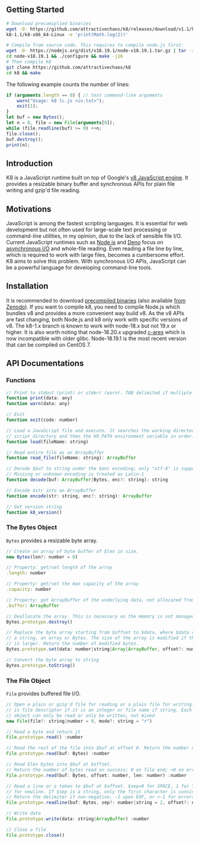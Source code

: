 ## Getting Started
```sh
# Download precomiplied binaries
wget -O- https://github.com/attractivechaos/k8/releases/download/v1.1/k8-1.1.tar.bz2 | tar -jxf -
k8-1.1/k8-x86_64-Linux -e 'print(Math.log(2))'

# Compile from source code. This requires to compile node.js first:
wget -O- https://nodejs.org/dist/v18.19.1/node-v18.19.1.tar.gz | tar -zxf -
cd node-v18.19.1 && ./configure && make -j16
# Then compile k8
git clone https://github.com/attractivechaos/k8
cd k8 && make
```

The following example counts the number of lines:
```javascript
if (arguments.length == 0) { // test command-line arguments
	warn("Usage: k8 lc.js <in.txt>");
	exit(1);
}
let buf = new Bytes();
let n = 0, file = new File(arguments[0]);
while (file.readline(buf) >= 0) ++n;
file.close();
buf.destroy();
print(n);
```

## Introduction

K8 is a JavaScript runtime built on top of Google's [v8 JavaScript engine][v8].
It provides a resizable binary buffer and synchronous APIs for plain file
writing and gzip'd file reading.

## Motivations

JavaScript is among the fastest scripting languages. It is essential for web
development but not often used for large-scale text processing or command-line
utilities, in my opinion, due to the lack of sensible file I/O.  Current
JavaScript runtimes such as [Node.js][node] and [Deno][deno] focus on
[asynchronous I/O][aio] and whole-file reading. Even reading a file line by
line, which is required to work with large files, becomes a cumbersome effort.
K8 aims to solve this problem. With synchronous I/O APIs, JavaScript can be a
powerful language for developing command-line tools.

## Installation

It is recommended to download [precompiled binaries][release]
(also available [from Zenodo][zenodo]). If you want to compile k8,
you need to compile Node.js which bundles v8 and provides a more convenient way
build v8. As the v8 APIs are fast changing, both Node.js and k8 only work with
specific versions of v8. The k8-1.x branch is known to work with node-18.x but
not 19.x or higher. It is also worth noting that node-18.20.x upgraded
[c-ares][c-ares] which is now incompatible with older glibc. Node-18.19.1 is
the most recent version that can be compiled on CentOS 7.

## API Documentations

### Functions

```javascript
// Print to stdout (print) or stderr (warn). TAB delimited if multiple arguments.
function print(data: any)
function warn(data: any)

// Exit
function exit(code: number)

// Load a JavaScript file and execute. It searches the working directory, the
// script directory and then the K8_PATH environment variable in order.
function load(fileName: string)

// Read entire file as an ArrayBuffer
function read_file(fileName: string): ArrayBuffer

// Decode $buf to string under the $enc encoding; only "utf-8" is supported for now
// Missing or unknown encoding is treated as Latin-1
function decode(buf: ArrayBuffer|Bytes, enc?: string): string

// Encode $str into an ArrayBuffer
function encode(str: string, enc?: string): ArrayBuffer

// Get version string
function k8_version()
```

### The Bytes Object

`Bytes` provides a resizable byte array.

```javascript
// Create an array of byte buffer of $len in size. 
new Bytes(len?: number = 0)

// Property: get/set length of the array
.length: number

// Property: get/set the max capacity of the array
.capacity: number

// Property: get ArrayBuffer of the underlying data, not allocated from v8
.buffer: ArrayBuffer

// Deallocate the array. This is necessary as the memory is not managed by the v8 GC.
Bytes.prototype.destroy()

// Replace the byte array starting from $offset to $data, where $data can be a number,
// a string, an array or Bytes. The size of the array is modified if the new array
// is larger. Return the number of modified bytes.
Bytes.prototype.set(data: number|string|Array|ArrayBuffer, offset?: number) :number

// Convert the byte array to string
Bytes.prototype.toString()
```

### The File Object

`File` provides buffered file I/O.

```javascript
// Open a plain or gzip'd file for reading or a plain file for writing. $file
// is file descriptor if it is an integer or file name if string. Each File
// object can only be read or only be written, not mixed
new File(file?: string|number = 0, mode?: string = "r")

// Read a byte and return it
File.prototype.read() :number

// Read the rest of the file into $buf at offset 0. Return the number of bytes read.
File.prototype.read(buf: Bytes) :number

// Read $len bytes into $buf at $offset.
// Return the number of bytes read on success; 0 on file end; <0 on errors
File.prototype.read(buf: Bytes, offset: number, len: number) :number

// Read a line or a token to $buf at $offset. $sep=0 for SPACE, 1 for TAB and 2
// for newline. If $sep is a string, only the first character is considered.
// Return the delimiter if non-negative, -1 upon EOF, or <-1 for errors
File.prototype.readline(buf: Bytes, sep?: number|string = 2, offset?: number = 0) :number

// Write data
File.prototype.write(data: string|ArrayBuffer) :number

// Close a file
File.prototype.close()
```

[3]: https://github.com/tlrobinson/narwhal
[4]: http://silkjs.net/
[5]: http://code.google.com/p/teajs/
[6]: https://github.com/samlecuyer/sorrow.js
[7]: http://nodejs.org/api/fs.html
[8]: http://nodejs.org/api/stream.html
[11]: https://sourceforge.net/projects/lh3/files/
[v8]: https://v8.dev
[gyp]: https://gyp.gsrc.io/
[release]: https://github.com/attractivechaos/k8/releases
[deno]: https://deno.land
[node]: https://nodejs.org/
[commjs]: https://en.wikipedia.org/wiki/CommonJS
[aio]: https://en.wikipedia.org/wiki/Asynchronous_I/O
[typedarray]: https://developer.mozilla.org/en-US/docs/Web/JavaScript/Reference/Global_Objects/TypedArray
[arraybuffer]: https://developer.mozilla.org/en-US/docs/Web/JavaScript/Reference/Global_Objects/ArrayBuffer
[c-ares]: https://c-ares.org
[zenodo]: https://zenodo.org/records/8245119
